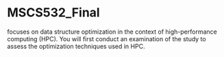 # MSCS532_Final
 focuses on data structure optimization in the context of high-performance computing (HPC). You will first conduct an examination of the study to assess the optimization techniques used in HPC. 
